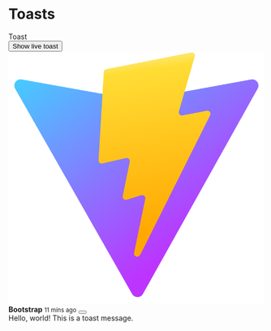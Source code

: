 # Toasts

<div class="card card-bordered mb-5" id="default">
  <div class="card-header">
    Toast
  </div>
  <div class="card-body">
    <div>
      <button type="button" class="btn btn-primary" id="liveToastBtn">Show live toast</button>
      <div class="" style="z-index: 11">
        <div id="liveToast" class="toast" role="alert" aria-live="assertive" aria-atomic="true">
          <div class="toast-header">
            <img src="/favicon.svg" class="rounded me-2 w-10 h-10" alt="...">
            <strong class="me-auto">Bootstrap</strong>
            <small>11 mins ago</small>
            <button type="button" class="btn-close" data-bs-dismiss="toast" aria-label="Close"></button>
          </div>
          <div class="toast-body">
            Hello, world! This is a toast message.
          </div>
        </div>
      </div>
    </div>
  </div>
</div>
